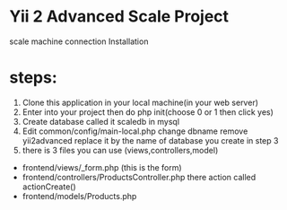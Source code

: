 Yii 2 Advanced Scale Project
===============================
scale machine connection
Installation

steps:
======
1. Clone this application in your local machine(in your web server)
2. Enter into your project then do php init(choose 0 or 1 then click yes)
3. Create database called it scaledb in mysql
4. Edit common/config/main-local.php change dbname remove yii2advanced replace it by the name of database you create in step 3
5. there is 3 files you can use (views,controllers,model)
  - frontend/views/_form.php (this is the form)
  - frontend/controllers/ProductsController.php there action called actionCreate()
  - frontend/models/Products.php 

